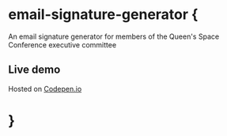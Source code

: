 # email-signature-generator {

An email signature generator for members of the Queen's Space Conference executive committee

## Live demo

Hosted on [Codepen.io][1]

# }

[1]: http://codepen.io/zharley18/pen/jrBNzL
